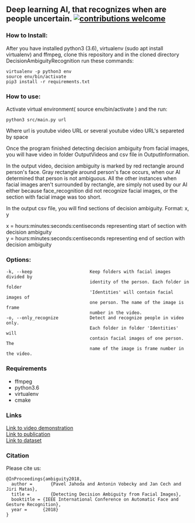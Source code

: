 ## Deep learning AI, that recognizes when are people uncertain.  [![contributions welcome](https://img.shields.io/badge/contributions-welcome-brightgreen.svg?style=flat)](https://github.com/dwyl/esta/issues)


### How to Install:

After you have installed python3 (3.6), virtualenv (sudo apt install virtualenv) and ffmpeg, clone this repository and in the cloned directory DecisionAmbiguityRecognition run these commands:

```
virtualenv -p python3 env
source env/bin/activate
pip3 install -r requirements.txt
```

### How to use:
Activate virtual environment( source env/bin/activate ) and the run:

```
python3 src/main.py url
```


Where url is youtube video URL or several youtube video URL's separeted by space

Once the program finished detecting decision ambiguity from facial images, you will have video in folder OutputVideos and csv file in OutputInformation.

In the output video, decision ambiguity is marked by red rectangle around person's face. Gray rectangle around person's face occurs, when our AI determined that person is not ambiguous. All the other instances when facial images aren't surrounded by rectangle, are simply not used by our AI either because face_recognition did not recognize facial images, or the section with facial image was too short.

In the output csv file, you will find sections of decision ambiguity.
Format: x, y

x = hours:minutes:seconds:centiseconds representing start of section with decision ambiguity<br/>
y = hours:minutes:seconds:centiseconds representing end of section with decision ambiguity 

### Options:
    -k, --keep                      Keep folders with facial images divided by 
                                    identity of the person. Each folder in folder
                                    'Identities' will contain facial images of
                                    one person. The name of the image is frame
                                    number in the video.
    -o, --only_recognize            Detect and recognize people in video only.
                                    Each folder in folder 'Identities' will 
                                    contain facial images of one person. The 
                                    name of the image is frame number in the video.

### Requirements

- ffmpeg
- python3.6
- virtualenv
- cmake


### Links
[Link to video demonstration](https://youtu.be/LNgvCIBq1b4) <br/>
[Link to publication](bit.ly/2rotkUJ) <br/>
[Link to dataset](http://cmp.felk.cvut.cz/~jahodpa1/millionaire/)

### Citation
Please cite us:
```
@InProceedings{ambiguity2018,
  author =       {Pavel Jahoda and Antonin Vobecky and Jan Cech and Jiri Matas},
  title =        {Detecting Decision Ambiguity from Facial Images},
  booktitle = {IEEE International Conference on Automatic Face and Gesture Recognition},
  year =      {2018}
}
```
